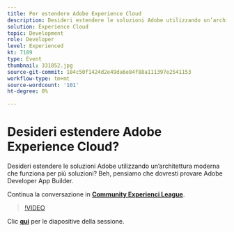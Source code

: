 ```yaml
---
title: Per estendere Adobe Experience Cloud
description: Desideri estendere le soluzioni Adobe utilizzando un’architettura moderna che funziona per più soluzioni? Beh, pensiamo che dovresti provare Adobe Developer App Builder. Questa sessione è stata distribuita come parte dell’evento Contenuto Adobe Developers Live.
solution: Experience Cloud
topic: Development
role: Developer
level: Experienced
kt: 7189
type: Event
thumbnail: 331852.jpg
source-git-commit: 184c50f1424d2e49da6e84f88a111397e2541153
workflow-type: tm+mt
source-wordcount: '101'
ht-degree: 0%

---
```



# Desideri estendere Adobe Experience Cloud?

Desideri estendere le soluzioni Adobe utilizzando un’architettura moderna che funziona per più soluzioni? Beh, pensiamo che dovresti provare Adobe Developer App Builder.

Continua la conversazione in **[Community Experienci League](http://adobe.ly/36Yd3v6)**.

>[!VIDEO](https://video.tv.adobe.com/v/331852/?quality=12&learn=on&hidetitle=true)

Clic **[qui](/help/adobe-developers-live/assets/extend-experience-cloud.pdf)** per le diapositive della sessione.
